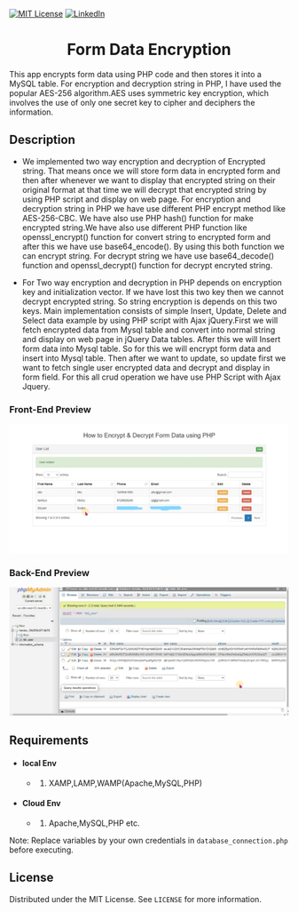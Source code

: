 [![MIT License][license-shield]][license-url]
[![LinkedIn][linkedin-shield]][linkedin-url]

<h1 align="center">Form Data Encryption</h1>

This app encrypts form data using PHP code and then stores it into a MySQL table. For encryption and decryption string in PHP, I have used the popular AES-256 algorithm.AES uses symmetric key encryption, which involves the use of only one secret key to cipher and deciphers the information.

## Description
- We implemented two way encryption and decryption of Encrypted string. That means once we will store form data in encrypted form and then after whenever we want to display that encrypted string on their original format at that time we will decrypt that encrypted string by using PHP script and display on web page. For encryption and decryption string in PHP we have use different PHP encrypt method like AES-256-CBC. We have also use PHP hash() function for make encrypted string.We have also use different PHP function like openssl_encrypt() function for convert string to encrypted form and after this we have use base64_encode(). By using this both function we can encrypt string. For decrypt string we have use base64_decode() function and openssl_decrypt() function for decrypt encryted string.

- For Two way encryption and decryption in PHP depends on encryption key and initialization vector. If we have lost this two key then we cannot decrypt encrypted string. So string encryption is depends on this two keys. Main implementation consists of simple Insert, Update, Delete and Select data example by using PHP script with Ajax jQuery.First we will fetch encrypted data from Mysql table and convert into normal string and display on web page in jQuery Data tables. After this we will Insert form data into Mysql table. So for this we will encrypt form data and insert into Mysql table. Then after we want to update, so update first we want to fetch single user encrypted data and decrypt and display in form field. For this all crud operation we have use PHP Script with Ajax Jquery.

### Front-End Preview
![alt text](front.jpg "Front End")
### Back-End Preview
![alt text](back.png "Back End")

## Requirements
* #### local Env
  * 1) XAMP,LAMP,WAMP(Apache,MySQL,PHP)
* #### Cloud Env
  * 1) Apache,MySQL,PHP etc.

Note: Replace variables by your own credentials in `database_connection.php` before executing.

<!-- LICENSE -->
## License

Distributed under the MIT License. See `LICENSE` for more information.

<!-- MARKDOWN LINKS & IMAGES -->
<!-- https://www.markdownguide.org/basic-syntax/#reference-style-links -->
[license-shield]: https://img.shields.io/github/license/othneildrew/Best-README-Template.svg?style=for-the-badge
[license-url]: https://github.com/Cracked679/Form-Data-Encryption/blob/master/LICENSE.txt
[linkedin-shield]: https://img.shields.io/badge/-LinkedIn-black.svg?style=for-the-badge&logo=linkedin&colorB=555
[linkedin-url]: https://www.linkedin.com/in/shyam-bodke/